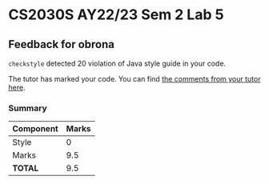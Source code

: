 # CS2030S AY22/23 Sem 2 Lab 5
## Feedback for obrona
`checkstyle` detected 20 violation of Java style guide in your code.

The tutor has marked your code. You can find [the comments from your tutor here](https://www.github.com/nus-cs2030s-2223-s2/lab5-obrona/commit/aaf28ac9a7305f1909f2091a32c3c181e7b704ab).
### Summary

| Component | Marks |
|-----------|-------|
| Style | 0 |
| Marks | 9.5 |
| **TOTAL** | 9.5 |

